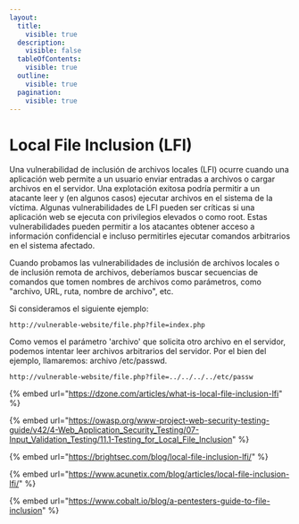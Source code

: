 ```yaml
---
layout:
  title:
    visible: true
  description:
    visible: false
  tableOfContents:
    visible: true
  outline:
    visible: true
  pagination:
    visible: true
---
```


# Local File Inclusion (LFI)

Una vulnerabilidad de inclusión de archivos locales (LFI) ocurre cuando una aplicación web permite a un usuario enviar entradas a archivos o cargar archivos en el servidor. Una explotación exitosa podría permitir a un atacante leer y (en algunos casos) ejecutar archivos en el sistema de la víctima. Algunas vulnerabilidades de LFI pueden ser críticas si una aplicación web se ejecuta con privilegios elevados o como root. Estas vulnerabilidades pueden permitir a los atacantes obtener acceso a información confidencial e incluso permitirles ejecutar comandos arbitrarios en el sistema afectado.





Cuando probamos las vulnerabilidades de inclusión de archivos locales o de inclusión remota de archivos, deberíamos buscar secuencias de comandos que tomen nombres de archivos como parámetros, como "archivo, URL, ruta, nombre de archivo", etc.

Si consideramos el siguiente ejemplo:

```none
http://vulnerable-website/file.php?file=index.php
```

Como vemos el parámetro 'archivo' que solicita otro archivo en el servidor, podemos intentar leer archivos arbitrarios del servidor. Por el bien del ejemplo, llamaremos: archivo /etc/passwd.

```none
http://vulnerable-website/file.php?file=../../../../etc/passw
```

{% embed url="https://dzone.com/articles/what-is-local-file-inclusion-lfi" %}

{% embed url="https://owasp.org/www-project-web-security-testing-guide/v42/4-Web_Application_Security_Testing/07-Input_Validation_Testing/11.1-Testing_for_Local_File_Inclusion" %}

{% embed url="https://brightsec.com/blog/local-file-inclusion-lfi/" %}

{% embed url="https://www.acunetix.com/blog/articles/local-file-inclusion-lfi/" %}

{% embed url="https://www.cobalt.io/blog/a-pentesters-guide-to-file-inclusion" %}
